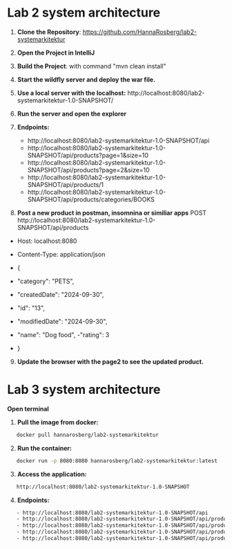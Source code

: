# Lab 2 system architecture

1. **Clone the Repository**: 
https://github.com/HannaRosberg/lab2-systemarkitektur


2. **Open the Project in IntelliJ**


3. **Build the Project**: 
with command "mvn clean install"


4. **Start the wildfly server and deploy the war file.**


5. **Use a local server with the localhost:**
   http://localhost:8080/lab2-systemarkitektur-1.0-SNAPSHOT/


6. **Run the server and open the explorer**


7. **Endpoints:**
   - http://localhost:8080/lab2-systemarkitektur-1.0-SNAPSHOT/api
   - http://localhost:8080/lab2-systemarkitektur-1.0-SNAPSHOT/api/products?page=1&size=10
   - http://localhost:8080/lab2-systemarkitektur-1.0-SNAPSHOT/api/products?page=2&size=10
   - http://localhost:8080/lab2-systemarkitektur-1.0-SNAPSHOT/api/products/1
   - http://localhost:8080/lab2-systemarkitektur-1.0-SNAPSHOT/api/products/categories/BOOKS
   

8. **Post a new product in postman, insomnina or similiar apps**
   POST http://localhost:8080/lab2-systemarkitektur-1.0-SNAPSHOT/api/products
  - Host: localhost:8080
  - Content-Type: application/json

- {
- "category": "PETS",
- "createdDate": "2024-09-30",
- "id": "13",
- "modifiedDate": "2024-09-30",
- "name": "Dog food",
 -"rating": 3
- }


9. **Update the browser with the page2 to see the updated product.**

# Lab 3 system architecture

**Open terminal**

1. **Pull the image from docker:**
```sh
   docker pull hannarosberg/lab2-systemarkitektur
   ```


2. **Run the container:**
```sh
   docker run -p 8080:8080 hannarosberg/lab2-systemarkitektur:latest
```

3. **Access the application:**
```sh
   http://localhost:8080/lab2-systemarkitektur-1.0-SNAPSHOT
```

4. **Endpoints:**
```sh
   - http://localhost:8080/lab2-systemarkitektur-1.0-SNAPSHOT/api
   - http://localhost:8080/lab2-systemarkitektur-1.0-SNAPSHOT/api/products?page=1&size=10
   - http://localhost:8080/lab2-systemarkitektur-1.0-SNAPSHOT/api/products?page=2&size=10
   - http://localhost:8080/lab2-systemarkitektur-1.0-SNAPSHOT/api/products/1
   - http://localhost:8080/lab2-systemarkitektur-1.0-SNAPSHOT/api/products/categories/BOOKS
```